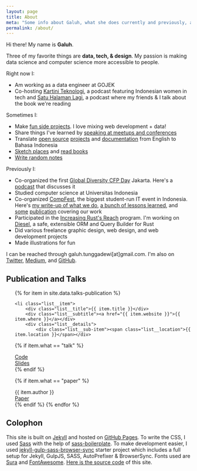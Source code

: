 ```yaml
---
layout: page
title: About
meta: "Some info about Galuh, what she does currently and previously, as well as the talks she has given before."
permalink: /about/
---
```


Hi there! My name is **Galuh**.

Three of my favorite things are **data, tech, & design**. My passion is making data science and computer science more accessible to people.

Right now I:
- Am working as a data engineer at GOJEK
- Co-hosting [Kartini Teknologi](https://kartiniteknologi.id), a podcast featuring Indonesian women in tech and [Satu Halaman Lagi](https://instagram.com/satuhalamanlagi), a podcast where my friends & I talk about the book we're reading

Sometimes I:

- Make [fun side projects](/projects). I love mixing web development + data!
- Share things I've learned by [speaking at meetups and conferences](/about#publication-and-talks)
- Translate <a href="https://github.com/sdras/array-explorer">open source</a> <a href="https://github.com/sdras/object-explorer">projects</a> and <a href="https://developer.mozilla.org/en-US/profiles/galuhsahid">documentation</a> from English to Bahasa Indonesia
- [Sketch places](/sketches) and [read books](http://bookshelf.galuh.me)
- [Write random notes](http://notes.galuh.me)

Previously I:

- Co-organized the first [Global Diversity CFP Day](https://www.globaldiversitycfpday.com/events/90) Jakarta. Here's a [podcast](https://devmuslim.id/post/088-global-diversity-cfp-day-jakarta-2019/) that discusses it
- Studied computer science at Universitas Indonesia
- Co-organized [CompFest](http://compfest.web.id), the biggest student-run IT event in Indonesia. Here's [my write-up of what we do](https://medium.com/tales-of-stepitup/stepitup-the-beginning-514b614064a3), [a bunch of lessons learned](/categories/#stepitup), and [some](https://komunika.tempo.co/read/news/2016/09/26/273807423/magz.tempo.co?lipi=urn%3Ali%3Apage%3Ad_flagship3_profile_view_base_treasury%3Bjv6f0XbxS6CantEOZLMWqw%3D%3D#.WhY0iUuLn6Y) [publication](https://id.techinasia.com/ide-iot-yang-terpilih-di-iot-academy-compest-8?lipi=urn%3Ali%3Apage%3Ad_flagship3_profile_view_base_treasury%3B%2BZlzFG7iT6KpCYpz3S7plg%3D%3D) covering our work
- Participated in the [Increasing Rust's Reach](http://reach.rust-lang.org) program. I'm working on [Diesel](http://diesel.rs), a safe, extensible ORM and Query Builder for Rust
- Did various freelance graphic design, web design, and web development projects
- Made illustrations for fun

I can be reached through galuh.tunggadewi[at]gmail.com. I'm also on [Twitter](http://twitter.com/galuhsahid), [Medium](http://medium.com/@galuhsahid), and
[GitHub](http://github.com). 

## Publication and Talks
<ul class="list">
{% for item in site.data.talks-publication %}

    <li class="list__item">
        <div class="list__title">{{ item.title }}</div>
        <div class="list__subtitle"><a href="{{ item.website }}">{{ item.where }}</a></div>
        <div class="list__details">
            <div class="list__sub-item"><span class="list__location">{{ item.location }}</span></div>
{% if item.what == "talk" %}
    <div class="list__sub-item"><span class="list__code"><a href="{{ item.code }}">Code</a></span></div>
    <div class="list__sub-item"><span class="list__slides"><a href="{{ item.slides }}">Slides</a></span></div>
{% endif %}

{% if item.what == "paper" %}
    <div class="list__sub-item"><span class="list__authors">{{ item.author }}</span></div>
    <div class="list__sub-item"><span class="list__paper"><a href="{{ item.paper }}">Paper</a></span></div>
{% endif %}
        </div>
    </li>
{% endfor %}

</ul>

## Colophon
This site is built on [Jekyll](http://jekyllrb.com/) and hosted on [GitHub Pages](https://pages.github.com/). To write the CSS, I used [Sass](http://sass-lang.com/) with the help of [sass-boilerplate](https://github.com/HugoGiraudel/sass-boilerplate). To make development easier, I used [jekyll-gulp-sass-browser-sync](https://github.com/shakyShane/jekyll-gulp-sass-browser-sync) starter project which includes a full setup for Jekyll, GulpJS, SASS, AutoPrefixer & BrowserSync. Fonts used are [Sura](https://fonts.googleapis.com/css?family=Sura) and [FontAwesome](https://fontawesome.com/). [Here is the source code](http://github.com/galuhsahid/galuhsahid.github.io) of this site.

